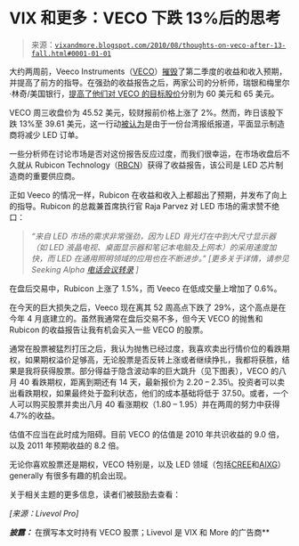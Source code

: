 <!--yml

类别：未分类

日期：2024-05-18 17:05:19

-->

# VIX 和更多：VECO 下跌 13%后的思考

> 来源：[`vixandmore.blogspot.com/2010/08/thoughts-on-veco-after-13-fall.html#0001-01-01`](http://vixandmore.blogspot.com/2010/08/thoughts-on-veco-after-13-fall.html#0001-01-01)

大约两周前，Veeco Instruments（[VECO](http://vixandmore.blogspot.com/search/label/VECO)）[摧毁](http://blogs.barrons.com/techtraderdaily/2010/07/26/veeco-q2-crushes-street-estimates-q3-outlook-also-strong/?mod=yahoobarrons)了第二季度的收益和收入预期，并提高了前方的指导。在强劲的收益报告之后，两家公司的分析师，瑞银和梅里尔·林奇/美国银行，[提高了他们对 VECO 的目标股价](http://www.thestreet.com/story/10818057/3/apache-analysts-upgrades-downgrades.html)分别为 60 美元和 65 美元。

VECO 周三收盘价为 45.52 美元，较财报前价格上涨了 2%。然而，昨日该股下跌 13%至 39.61 美元，这一行动[被认为](http://blogs.barrons.com/techtraderdaily/2010/08/05/led-stocks-clobbered-on-report-flat-panel-makers-cut-orders/?mod=yahoobarrons)是由于一份台湾报纸报道，平面显示制造商将减少 LED 订单。

一些分析师在讨论市场是否对这份报告反应过度，而我们很幸运，在市场收盘后不久就从 Rubicon Technology（[RBCN](http://vixandmore.blogspot.com/search/label/RBCN)）获得了收益报告，该公司是 LED 芯片制造商的重要供应商。

正如 Veeco 的情况一样，Rubicon 在收益和收入上都超出了预期，并发布了向上的指导。Rubicon 的总裁兼首席执行官 Raja Parvez 对 LED 市场的需求赞不绝口：

> **“来自 LED 市场的需求非常强劲，因为 LED 背光灯在中到大尺寸显示器（如 LED 液晶电视、桌面显示器和笔记本电脑及上网本）的采用速度加快，而 LED 在通用照明领域的应用也在不断进步。”* [更多关于详情，请参见 Seeking Alpha [电话会议转录](http://seekingalpha.com/article/219034-rubicon-technology-inc-q2-2010-earnings-call-transcript?source=yahoo) ]*

在盘后交易中，Rubicon 上涨了 1.5%，而 Veeco 在低成交量上增加了 0.6%。

在今天的巨大损失之后，Veeco 现在离其 52 周高点下跌了 29%，这个高点是在今年 4 月底建立的。虽然我通常在盘后交易不多，但今天 VECO 的抛售和 Rubicon 的收益报告让我有机会买入一些 VECO 的股票。

通常在股票被猛烈打压之后，我认为抛售已经过度，我喜欢卖出行情价位的看跌期权，如果期权溢价足够高，无论股票是否反转上涨或者继续挣扎，我都将获胜，结果是我将获得股票。部分得益于隐含波动率的巨大跳升（见下图表），VECO 的八月 40 看跌期权，距离到期还有 14 天，最新报价为 2.20 – 2.35\。投资者可以卖出看跌期权，如果最终处于盈利状态，他们的成本基础将低于 37.50。或者，一个人可以购买股票并卖出八月 40 看涨期权（1.80 – 1.95）并在两周的努力中获得 4.7%的收益。

估值不应当在此时成为阻碍。目前 VECO 的估值是 2010 年共识收益的 9.0 倍，以及 2011 年预期收益的 8.2 倍。

无论你喜欢股票还是期权，VECO 特别是，以及 LED 领域（包括[CREE](http://vixandmore.blogspot.com/search/label/CREE)和[AIXG](http://vixandmore.blogspot.com/search/label/AIXG)） generally 有很多有趣的机会出现。

关于相关主题的更多信息，读者们被鼓励去查看：

*[来源：Livevol Pro]*

***披露：*** 在撰写本文时持有 VECO 股票；Livevol 是 VIX 和 More 的广告商**
